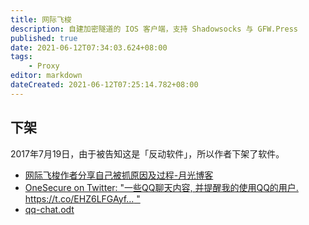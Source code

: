 ```yaml
---
title: 网际飞梭
description: 自建加密隧道的 IOS 客户端，支持 Shadowsocks 与 GFW.Press
published: true
date: 2021-06-12T07:34:03.624+08:00
tags:
    - Proxy
editor: markdown
dateCreated: 2021-06-12T07:25:14.782+08:00
---
```


## 下架

2017年7月19日，由于被告知这是「反动软件」，所以作者下架了软件。

+ [网际飞梭作者分享自己被抓原因及过程-月光博客](https://web.archive.org/web/20170721043616/http://www.williamlong.info/archives/5040.html)
+ [OneSecure on Twitter: "一些QQ聊天内容, 并提醒我的使用QQ的用户. https://t.co/EHZ6LFGAyf… "](https://web.archive.org/web/20210612072716/https://twitter.com/OneSecureApp/status/887539552147062784)
+ [qq-chat.odt](/src/网际飞梭/qq-chat.odt)

